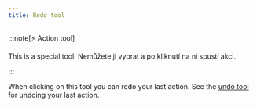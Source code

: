```yaml
---
title: Redo tool
---
```


:::note[⚡ Action tool]

This is a special tool.
Nemůžete ji vybrat a po kliknutí na ni spustí akci.

:::

When clicking on this tool you can redo your last action.
See the [undo tool](undo) for undoing your last action.
